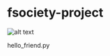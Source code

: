 # fsociety-project


![alt text](https://github.com/mr-nobody20/fsociety-project/blob/main/fsociety.png?raw=true)

hello_friend.py
